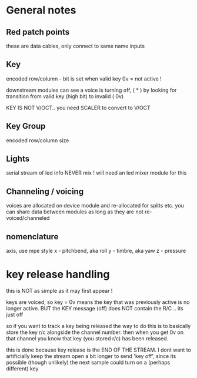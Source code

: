 
# General notes

## Red patch points
these are data cables, only connect to same name inputs

## Key 
encoded row/column - bit is set when valid key
0v = not active !

downstream modules can see a voice is turning off,   ( * ) 
by looking for transition from valid key (high bit) to invalid ( 0v) 


KEY IS NOT V/OCT.. you need SCALER to convert to V/OCT

## Key Group
encoded row/column size

## Lights
serial stream of led info
NEVER mix ! will need an led mixer module for this

## Channeling / voicing
voices are allocated on device module and re-allocated for splits etc.
you can share data between modules as long as they are not re-voiced/channeled

## nomenclature 

axis, use mpe style
x - pitchbend, aka roll
y - timbre, aka yaw
z - pressure

# key release handling
this is NOT as simple as it may first appear ! 

keys are voiced, so key = 0v means the key that was previously active is no longer active.
BUT the KEY message (off) does NOT contain the R/C .. its just off

so if you want to track a key being released the way to do this is to basically store the key r/c alongside the channel number.
then when you get 0v on that channel you know that key (you stored r/c) has been released.

this is done because key release is the END OF THE STREAM.
I dont want to artificially keep the stream open a bit longer to send 'key off', 
since its possible (though unlikely) the next sample could turn on a (perhaps different) key




